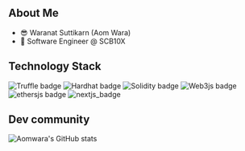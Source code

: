 ## About Me
<!-- [![GitHub WidgetBox](https://github-widgetbox.vercel.app/api/profile?username=aomwara&data=followers,repositories,stars,commits)](https://github.com/Jurredr/github-widgetbox) -->

- 😎 Waranat Suttikarn (Aom Wara)
- 🚀 Software Engineer @ SCB10X 

## Technology Stack
![Truffle badge](https://img.shields.io/endpoint?color=green&style=for-the-badge&url=https%3A%2F%2Fbadge-endpoint.vercel.app%2Fapi%2Ftruffle)
![Hardhat badge](https://img.shields.io/endpoint?color=purple&style=for-the-badge&url=https%3A%2F%2Fbadge-endpoint.vercel.app%2Fapi%2Fhardhat)
![Solidity badge](https://img.shields.io/endpoint?color=%23f5f5f5&style=for-the-badge&url=https%3A%2F%2Fbadge-endpoint.vercel.app%2Fapi%2Fsolidity)
![Web3js badge](https://img.shields.io/endpoint?color=%23Ffcd91&style=for-the-badge&url=https%3A%2F%2Fbadge-endpoint.vercel.app%2Fapi%2Fweb3.js)
![ethersjs badge](https://img.shields.io/endpoint?color=%23d0efff&style=for-the-badge&url=https%3A%2F%2Fbadge-endpoint.vercel.app%2Fapi%2Fethers.js)
![nextjs_badge](https://img.shields.io/endpoint?color=%23ffffff&style=for-the-badge&url=https%3A%2F%2Fbadge-endpoint.vercel.app%2Fapi%2Fnext.js)

## Dev community 
![Aomwara's GitHub stats](https://github-readme-stats.vercel.app/api?username=aomwara&show_icons=true&theme=radical)
